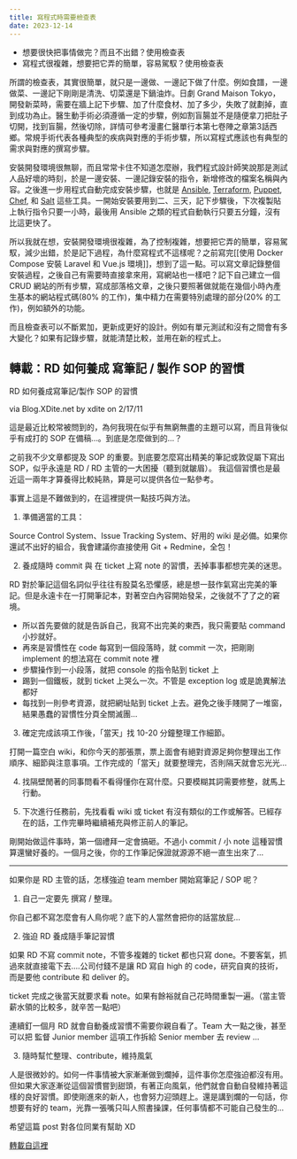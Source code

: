 ```yaml
---
title: 寫程式時需要檢查表
date: 2023-12-14
---
```


- 想要很快把事情做完？而且不出錯？使用檢查表
- 寫程式很複雜，想要把它弄的簡單，容易駕馭？使用檢查表

所謂的檢查表，其實很簡單，就只是一邊做、一邊記下做了什麼。例如食譜，一邊做菜、一邊記下剛剛是清洗、切菜還是下鍋油炸。日劇 Grand Maison Tokyo，開發新菜時，需要在牆上記下步驟、加了什麼食材、加了多少，失敗了就劃掉，直到成功為止。醫生動手術必須遵循一定的步驟，例如割盲腸並不是隨便拿刀把肚子切開，找到盲腸，然後切除，詳情可參考漫畫仁醫單行本第七卷陣之章第3話西鄉。常規手術代表各種典型的疾病與對應的手術步驟，所以寫程式應該也有典型的需求與對應的撰寫步驟。

安裝開發環境很無聊，而且常常卡住不知道怎麼辦，我們程式設計師笑說那是測試人品好壞的時刻，於是一邊安裝、一邊記錄安裝的指令，新增修改的檔案名稱與內容。之後進一步用程式自動完成安裝步驟，也就是 [Ansible](https://zh.wikipedia.org/zh-tw/Ansible_(%E8%BB%9F%E9%AB%94)), [Terraform](https://en.wikipedia.org/wiki/Terraform_(software)), [Puppet](https://zh.wikipedia.org/wiki/Puppet), [Chef](https://zh.wikipedia.org/wiki/Chef), 和 [Salt](https://en.wikipedia.org/wiki/Salt_(software)) 這些工具。一開始安裝要用到二、三天，記下步驟後，下次複製貼上執行指令只要一小時，最後用 Ansible 之類的程式自動執行只要五分鐘，沒有比這更快了。

所以我就在想，安裝開發環境很複雜，為了控制複雜，想要把它弄的簡單，容易駕馭，減少出錯，於是記下過程，為什麼寫程式不這樣呢？之前寫完[[使用 Docker Compose 安裝 Laravel 和 Vue.js 環境]]，想到了這一點。可以寫文章記錄整個安裝過程，之後自己有需要時直接拿來用，寫網站也一樣吧？記下自己建立一個 CRUD 網站的所有步驟，寫成部落格文章，之後只要照著做就能在幾個小時內產生基本的網站程式碼(80% 的工作)，集中精力在需要特別處理的部分(20% 的工作)，例如額外的功能。

而且檢查表可以不斷累加，更新成更好的設計。例如有單元測試和沒有之間會有多大變化？如果有記錄步驟，就能清楚比較，並用在新的程式上。

## 轉載：RD 如何養成 寫筆記 / 製作 SOP 的習慣 

RD 如何養成寫筆記/製作 SOP 的習慣

via Blog.XDite.net by xdite on 2/17/11

這是最近比較常被問到的，為何我現在似乎有無窮無盡的主題可以寫，而且背後似乎有成打的 SOP 在備稿…。到底是怎麼做到的…？

之前我不少文章都提及 SOP 的重要。到底要怎麼寫出精美的筆記或敦促屬下寫出 SOP，似乎永遠是 RD / RD 主管的一大困擾（聽到就皺眉）。
我這個習慣也是最近這一兩年才算養得比較純熟，算是可以提供各位一點參考。

事實上這是不難做到的，在這裡提供一點技巧與方法。

1. 準備適當的工具：

Source Control System、Issue Tracking System、好用的 wiki 是必備。如果你還試不出好的組合，我會建議你直接使用 Git + Redmine，全包！

2. 養成隨時 commit 與 在 ticket 上寫 note 的習慣，丟掉事事都想完美的迷思。

RD 對於筆記這個名詞似乎往往有股莫名恐懼感，總是想一鼓作氣寫出完美的筆記。但是永遠卡在一打開筆記本，對著空白內容開始發呆，之後就不了了之的窘境。

* 所以首先要做的就是告訴自己，我寫不出完美的東西，我只需要貼 command 小抄就好。
* 再來是習慣性在 code 每寫到一個段落時，就 commit 一次，把剛剛 implement 的想法寫在 commit note 裡
* 步驟操作到一小段落，就把 console 的指令貼到 ticket 上
* 踢到一個鐵板，就到 ticket 上哭么一次。不管是 exception log 或是詭異解法都好
* 每找到一則參考資源，就把網址貼到 ticket 上去。避免之後手賤開了一堆窗，結果愚蠢的習慣性分頁全關滅團…

3. 確定完成該項工作後，「當天」找 10-20 分鐘整理工作細節。

打開一篇空白 wiki，和你今天的那張票，票上面會有絕對資源足夠你整理出工作順序、細節與注意事項。工作完成的「當天」就要整理完，否則隔天就會忘光光…

4. 找隔壁閒著的同事問看不看得懂你在寫什麼。只要模糊其詞需要修整，就馬上行動。

5. 下次進行任務前，先找看看 wiki 或 ticket 有沒有類似的工作或解答。已經存在的話，工作完畢時繼續補充與修正前人的筆記。

剛開始做這件事時，第一個禮拜一定會搞砸。不過小 commit / 小 note 這種習慣算還蠻好養的。一個月之後，你的工作筆記保證就源源不絕一直生出來了…

---

如果你是 RD 主管的話，怎樣強迫 team member 開始寫筆記 / SOP 呢？

1. 自己一定要先 撰寫 / 整理。

你自己都不寫怎麼會有人鳥你呢？底下的人當然會把你的話當放屁…

2. 強迫 RD 養成隨手筆記習慣

如果 RD 不寫 commit note，不管多複雜的 ticket 都也只寫 done。不要客氣，抓過來就直接電下去….公司付錢不是讓 RD 寫自 high 的 code，研究自爽的技術，而是要他 contribute 和 deliver 的。

ticket 完成之後當天就要求看 note。如果有餘裕就自己花時間重製一遍。（當主管薪水領的比較多，就辛苦一點吧）

連續釘一個月 RD 就會自動養成習慣不需要你親自看了。Team 大一點之後，甚至可以把 監督 Junior member 這項工作拆給 Senior member 去 review …

3. 隨時幫忙整理、contribute，維持風氣

人是很微妙的。如何一件事情被大家漸漸做到爛掉，這件事你怎麼強迫都沒有用。但如果大家逐漸從這個習慣嘗到甜頭，有著正向風氣，他們就會自動自發維持著這樣的良好習慣。即使剛進來的新人，也會努力迎頭趕上。還是講到爛的一句話，你想要有好的 team，光靠一張嘴只叫人照書操課，任何事情都不可能自己發生的…

希望這篇 post 對各位同業有幫助 XD

[轉載自這裡](https://raystorm-vault.blogspot.com/2011/03/rd-sop.html)

